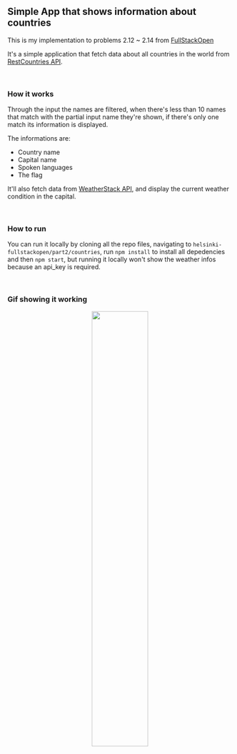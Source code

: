 ## Simple App that shows information about countries

This is my implementation to problems 2.12 ~ 2.14 from [FullStackOpen](https://fullstackopen.com/en/)

It's a simple application that fetch data about all countries in the world from [RestCountries API](https://restcountries.eu). 

<br/>

### How it works

Through the input the names are filtered, when there's less than 10 names that match with the partial input name they're shown, if there's only one match its information is displayed.

The informations are:
- Country name
- Capital name
- Spoken languages
- The flag

It'll also fetch data from [WeatherStack API](https://weatherstack.com/), and display the current weather condition in the capital.

<br/>

### How to run

You can run it locally by cloning all the repo files, navigating to `helsinki-fullstackopen/part2/countries`, run `npm install` to install all depedencies and then `npm start`, but running it locally won't show the weather infos because an api_key is required.

<br/>

### Gif showing it working 

<p align="center">
<img src="https://user-images.githubusercontent.com/62313672/124417457-95b80a80-dd2f-11eb-8bae-6472bc4e0899.gif" width="50%">
</p>
